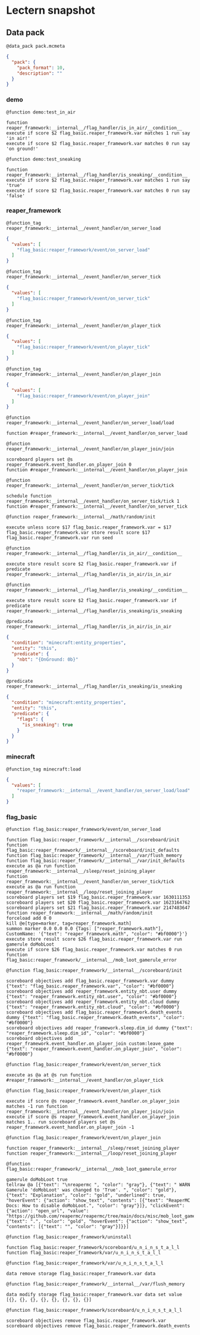 # Lectern snapshot

## Data pack

`@data_pack pack.mcmeta`

```json
{
  "pack": {
    "pack_format": 10,
    "description": ""
  }
}
```

### demo

`@function demo:test_in_air`

```mcfunction
function reaper_framework:__internal__/flag_handler/is_in_air/__condition__
execute if score $2 flag_basic.reaper_framework.var matches 1 run say 'in air!'
execute if score $2 flag_basic.reaper_framework.var matches 0 run say 'on ground!'
```

`@function demo:test_sneaking`

```mcfunction
function reaper_framework:__internal__/flag_handler/is_sneaking/__condition__
execute if score $2 flag_basic.reaper_framework.var matches 1 run say 'true'
execute if score $2 flag_basic.reaper_framework.var matches 0 run say 'false'
```

### reaper_framework

`@function_tag reaper_framework:__internal__/event_handler/on_server_load`

```json
{
  "values": [
    "flag_basic:reaper_framework/event/on_server_load"
  ]
}
```

`@function_tag reaper_framework:__internal__/event_handler/on_server_tick`

```json
{
  "values": [
    "flag_basic:reaper_framework/event/on_server_tick"
  ]
}
```

`@function_tag reaper_framework:__internal__/event_handler/on_player_tick`

```json
{
  "values": [
    "flag_basic:reaper_framework/event/on_player_tick"
  ]
}
```

`@function_tag reaper_framework:__internal__/event_handler/on_player_join`

```json
{
  "values": [
    "flag_basic:reaper_framework/event/on_player_join"
  ]
}
```

`@function reaper_framework:__internal__/event_handler/on_server_load/load`

```mcfunction
function #reaper_framework:__internal__/event_handler/on_server_load
```

`@function reaper_framework:__internal__/event_handler/on_player_join/join`

```mcfunction
scoreboard players set @s reaper_framework.event_handler.on_player_join 0
function #reaper_framework:__internal__/event_handler/on_player_join
```

`@function reaper_framework:__internal__/event_handler/on_server_tick/tick`

```mcfunction
schedule function reaper_framework:__internal__/event_handler/on_server_tick/tick 1
function #reaper_framework:__internal__/event_handler/on_server_tick
```

`@function reaper_framework:__internal__/math/random/init`

```mcfunction
execute unless score $17 flag_basic.reaper_framework.var = $17 flag_basic.reaper_framework.var store result score $17 flag_basic.reaper_framework.var run seed
```

`@function reaper_framework:__internal__/flag_handler/is_in_air/__condition__`

```mcfunction
execute store result score $2 flag_basic.reaper_framework.var if predicate reaper_framework:__internal__/flag_handler/is_in_air/is_in_air
```

`@function reaper_framework:__internal__/flag_handler/is_sneaking/__condition__`

```mcfunction
execute store result score $2 flag_basic.reaper_framework.var if predicate reaper_framework:__internal__/flag_handler/is_sneaking/is_sneaking
```

`@predicate reaper_framework:__internal__/flag_handler/is_in_air/is_in_air`

```json
{
  "condition": "minecraft:entity_properties",
  "entity": "this",
  "predicate": {
    "nbt": "{OnGround: 0b}"
  }
}
```

`@predicate reaper_framework:__internal__/flag_handler/is_sneaking/is_sneaking`

```json
{
  "condition": "minecraft:entity_properties",
  "entity": "this",
  "predicate": {
    "flags": {
      "is_sneaking": true
    }
  }
}
```

### minecraft

`@function_tag minecraft:load`

```json
{
  "values": [
    "reaper_framework:__internal__/event_handler/on_server_load/load"
  ]
}
```

### flag_basic

`@function flag_basic:reaper_framework/event/on_server_load`

```mcfunction
function flag_basic:reaper_framework/__internal__/scoreboard/init
function flag_basic:reaper_framework/__internal__/scoreboard/init_defaults
function flag_basic:reaper_framework/__internal__/var/flush_memory
function flag_basic:reaper_framework/__internal__/var/init_defaults
execute as @a run function reaper_framework:__internal__/sleep/reset_joining_player
function reaper_framework:__internal__/event_handler/on_server_tick/tick
execute as @a run function reaper_framework:__internal__/loop/reset_joining_player
scoreboard players set $19 flag_basic.reaper_framework.var 1630111353
scoreboard players set $20 flag_basic.reaper_framework.var 1623164762
scoreboard players set $21 flag_basic.reaper_framework.var 2147483647
function reaper_framework:__internal__/math/random/init
forceload add 0 0
kill @e[type=marker, tag=reaper_framework.math]
summon marker 0.0 0.0 0.0 {Tags: ["reaper_framework.math"], CustomName: '{"text": "reaper_framework.math", "color": "#bf0000"}'}
execute store result score $26 flag_basic.reaper_framework.var run gamerule doMobLoot
execute if score $26 flag_basic.reaper_framework.var matches 0 run function flag_basic:reaper_framework/__internal__/mob_loot_gamerule_error
```

`@function flag_basic:reaper_framework/__internal__/scoreboard/init`

```mcfunction
scoreboard objectives add flag_basic.reaper_framework.var dummy {"text": "flag_basic.reaper_framework.var", "color": "#bf0000"}
scoreboard objectives add reaper_framework.entity_nbt.user dummy {"text": "reaper_framework.entity_nbt.user", "color": "#bf0000"}
scoreboard objectives add reaper_framework.entity_nbt.cloud dummy {"text": "reaper_framework.entity_nbt.cloud", "color": "#bf0000"}
scoreboard objectives add flag_basic.reaper_framework.death_events dummy {"text": "flag_basic.reaper_framework.death_events", "color": "#bf0000"}
scoreboard objectives add reaper_framework.sleep.dim_id dummy {"text": "reaper_framework.sleep.dim_id", "color": "#bf0000"}
scoreboard objectives add reaper_framework.event_handler.on_player_join custom:leave_game {"text": "reaper_framework.event_handler.on_player_join", "color": "#bf0000"}
```

`@function flag_basic:reaper_framework/event/on_server_tick`

```mcfunction
execute as @a at @s run function #reaper_framework:__internal__/event_handler/on_player_tick
```

`@function flag_basic:reaper_framework/event/on_player_tick`

```mcfunction
execute if score @s reaper_framework.event_handler.on_player_join matches -1 run function reaper_framework:__internal__/event_handler/on_player_join/join
execute if score @s reaper_framework.event_handler.on_player_join matches 1.. run scoreboard players set @s reaper_framework.event_handler.on_player_join -1
```

`@function flag_basic:reaper_framework/event/on_player_join`

```mcfunction
function reaper_framework:__internal__/sleep/reset_joining_player
function reaper_framework:__internal__/loop/reset_joining_player
```

`@function flag_basic:reaper_framework/__internal__/mob_loot_gamerule_error`

```mcfunction
gamerule doMobLoot true
tellraw @a [{"text": "\nreapermc ", "color": "gray"}, {"text": " WARN Gamerule 'doMobLoot' was changed to 'True'. ", "color": "gold"}, {"text": "Explanation", "color": "gold", "underlined": true, "hoverEvent": {"action": "show_text", "contents": [{"text": "ReaperMC Docs: How to disable doMobLoot.", "color": "gray"}]}, "clickEvent": {"action": "open_url", "value": "https://github.com/reapermc/reapermc/tree/main/docs/misc/mob_loot_gamerule.md"}}, {"text": ".", "color": "gold", "hoverEvent": {"action": "show_text", "contents": [{"text": "", "color": "gray"}]}}]
```

`@function flag_basic:reaper_framework/uninstall`

```mcfunction
function flag_basic:reaper_framework/scoreboard/u_n_i_n_s_t_a_l_l
function flag_basic:reaper_framework/var/u_n_i_n_s_t_a_l_l
```

`@function flag_basic:reaper_framework/var/u_n_i_n_s_t_a_l_l`

```mcfunction
data remove storage flag_basic:reaper_framework.var data
```

`@function flag_basic:reaper_framework/__internal__/var/flush_memory`

```mcfunction
data modify storage flag_basic:reaper_framework.var data set value [{}, {}, {}, {}, {}, {}, {}, {}]
```

`@function flag_basic:reaper_framework/scoreboard/u_n_i_n_s_t_a_l_l`

```mcfunction
scoreboard objectives remove flag_basic.reaper_framework.var
scoreboard objectives remove flag_basic.reaper_framework.death_events
```
